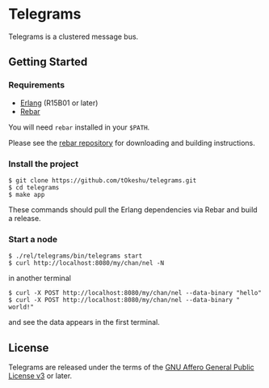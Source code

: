 Telegrams
=========

Telegrams is a clustered message bus.

## Getting Started

### Requirements

  * [Erlang](http://www.erlang.org/download.html) (R15B01 or later)
  * [Rebar](https://github.com/basho/rebar)

You will need `rebar` installed in your `$PATH`.

Please see the [rebar repository](https://github.com/basho/rebar) for
downloading and building instructions.

### Install the project

    $ git clone https://github.com/tOkeshu/telegrams.git
    $ cd telegrams
    $ make app

These commands should pull the Erlang dependencies via Rebar and build
a release.

### Start a node

    $ ./rel/telegrams/bin/telegrams start
    $ curl http://localhost:8080/my/chan/nel -N

in another terminal

    $ curl -X POST http://localhost:8080/my/chan/nel --data-binary "hello"
    $ curl -X POST http://localhost:8080/my/chan/nel --data-binary " world!"

and see the data appears in the first terminal.

## License

Telegrams are released under the terms of the
[GNU Affero General Public License v3](http://www.gnu.org/licenses/agpl-3.0.html)
or later.

